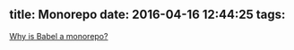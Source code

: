 title: Monorepo
date: 2016-04-16 12:44:25
tags:
---

[Why is Babel a monorepo?](https://github.com/babel/babel/blob/master/doc/design/monorepo.md)
